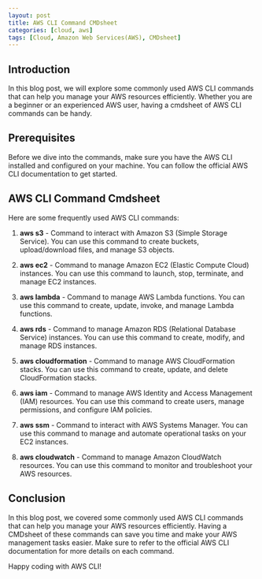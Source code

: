 ```yaml
---
layout: post
title: AWS CLI Command CMDsheet
categories: [cloud, aws]
tags: [Cloud, Amazon Web Services(AWS), CMDsheet]
---
```


## Introduction

In this blog post, we will explore some commonly used AWS CLI commands that can help you manage your AWS resources efficiently. Whether you are a beginner or an experienced AWS user, having a cmdsheet of AWS CLI commands can be handy.

## Prerequisites

Before we dive into the commands, make sure you have the AWS CLI installed and configured on your machine. You can follow the official AWS CLI documentation to get started.

## AWS CLI Command Cmdsheet

Here are some frequently used AWS CLI commands:

1. **aws s3** - Command to interact with Amazon S3 (Simple Storage Service). You can use this command to create buckets, upload/download files, and manage S3 objects.

2. **aws ec2** - Command to manage Amazon EC2 (Elastic Compute Cloud) instances. You can use this command to launch, stop, terminate, and manage EC2 instances.

3. **aws lambda** - Command to manage AWS Lambda functions. You can use this command to create, update, invoke, and manage Lambda functions.

4. **aws rds** - Command to manage Amazon RDS (Relational Database Service) instances. You can use this command to create, modify, and manage RDS instances.

5. **aws cloudformation** - Command to manage AWS CloudFormation stacks. You can use this command to create, update, and delete CloudFormation stacks.

6. **aws iam** - Command to manage AWS Identity and Access Management (IAM) resources. You can use this command to create users, manage permissions, and configure IAM policies.

7. **aws ssm** - Command to interact with AWS Systems Manager. You can use this command to manage and automate operational tasks on your EC2 instances.

8. **aws cloudwatch** - Command to manage Amazon CloudWatch resources. You can use this command to monitor and troubleshoot your AWS resources.

## Conclusion

In this blog post, we covered some commonly used AWS CLI commands that can help you manage your AWS resources efficiently. Having a CMDsheet of these commands can save you time and make your AWS management tasks easier. Make sure to refer to the official AWS CLI documentation for more details on each command.

Happy coding with AWS CLI!
